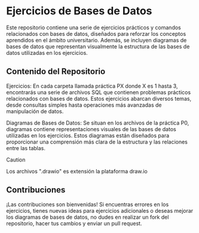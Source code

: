 # Ejercicios de Bases de Datos
Este repositorio contiene una serie de ejercicios prácticos y comandos relacionados con bases de datos, diseñados para reforzar los conceptos aprendidos en el ámbito universitario. Además, se incluyen diagramas de bases de datos que representan visualmente la estructura de las bases de datos utilizadas en los ejercicios.

## Contenido del Repositorio
Ejercicios: En cada carpeta llamada práctica PX donde X es 1 hasta 3, encontrarás una serie de archivos SQL que contienen problemas prácticos relacionados con bases de datos. Estos ejercicios abarcan diversos temas, desde consultas simples hasta operaciones más avanzadas de manipulación de datos.

Diagramas de Bases de Datos: Se situan en los archivos de la práctica P0, diagramas contiene representaciones visuales de las bases de datos utilizadas en los ejercicios. Estos diagramas están diseñados para proporcionar una comprensión más clara de la estructura y las relaciones entre las tablas.

> [!CAUTION]
> Los archivos ".drawio" es extensión la plataforma draw.io 

## Contribuciones
¡Las contribuciones son bienvenidas! Si encuentras errores en los ejercicios, tienes nuevas ideas para ejercicios adicionales o deseas mejorar los diagramas de bases de datos, no dudes en realizar un fork del repositorio, hacer tus cambios y enviar un pull request.

